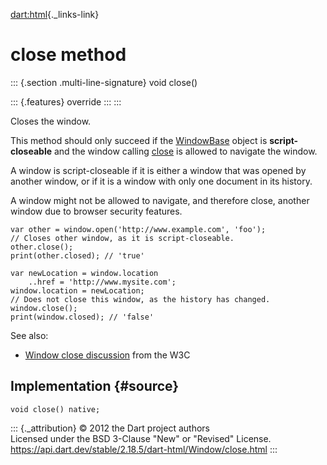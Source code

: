 [dart:html](../../dart-html/dart-html-library){._links-link}

close method
============

::: {.section .multi-line-signature}
void close()

::: {.features}
override
:::
:::

Closes the window.

This method should only succeed if the [WindowBase](../windowbase-class)
object is **script-closeable** and the window calling [close](close) is
allowed to navigate the window.

A window is script-closeable if it is either a window that was opened by
another window, or if it is a window with only one document in its
history.

A window might not be allowed to navigate, and therefore close, another
window due to browser security features.

``` {.language-dart data-language="dart"}
var other = window.open('http://www.example.com', 'foo');
// Closes other window, as it is script-closeable.
other.close();
print(other.closed); // 'true'

var newLocation = window.location
    ..href = 'http://www.mysite.com';
window.location = newLocation;
// Does not close this window, as the history has changed.
window.close();
print(window.closed); // 'false'
```

See also:

-   [Window close
    discussion](http://www.w3.org/TR/html5/browsers.html#dom-window-close)
    from the W3C

Implementation {#source}
--------------

``` {.language-dart data-language="dart"}
void close() native;
```

::: {._attribution}
© 2012 the Dart project authors\
Licensed under the BSD 3-Clause \"New\" or \"Revised\" License.\
<https://api.dart.dev/stable/2.18.5/dart-html/Window/close.html>
:::
